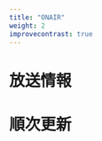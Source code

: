 ```yaml
---
title: "ONAIR"
weight: 2
improvecontrast: true
---
```


<div class="wf-mplus">
  <h1 class=> 放送情報<h1>
  <p> 順次更新
  </p>
</div>
